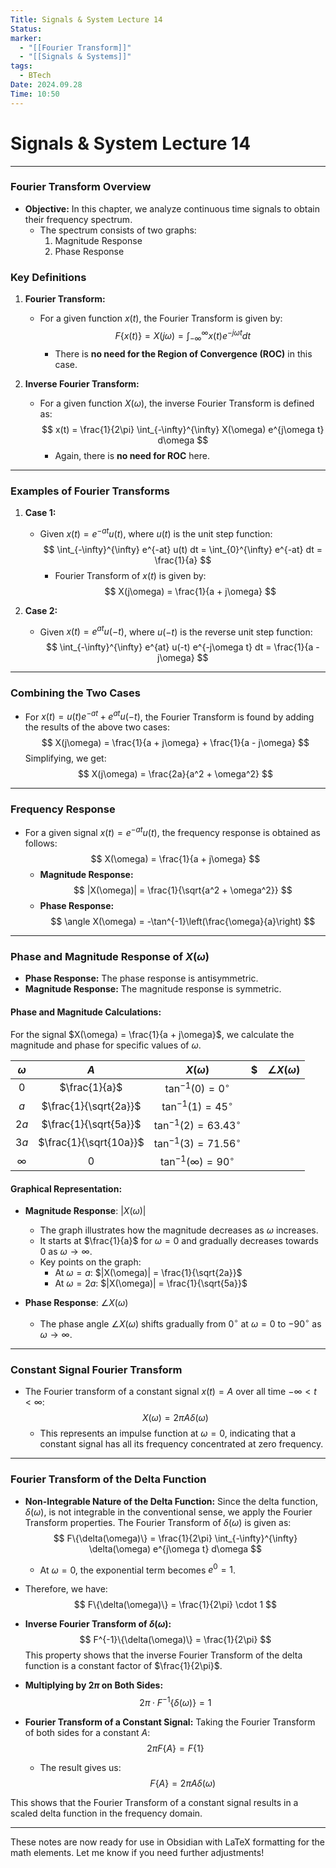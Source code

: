 ```yaml
---
Title: Signals & System Lecture 14
Status: 
marker:
  - "[[Fourier Transform]]"
  - "[[Signals & Systems]]"
tags:
  - BTech
Date: 2024.09.28
Time: 10:50
---
```

# Signals & System Lecture 14

---

### **Fourier Transform Overview**
- **Objective:** In this chapter, we analyze continuous time signals to obtain their frequency spectrum.
  - The spectrum consists of two graphs:
    1. Magnitude Response
    2. Phase Response

### **Key Definitions**
1. **Fourier Transform:**
   - For a given function $x(t)$, the Fourier Transform is given by:
     $$
     F\{x(t)\} = X(j\omega) = \int_{-\infty}^{\infty} x(t) e^{-j\omega t} dt
     $$
     - There is **no need for the Region of Convergence (ROC)** in this case.

2. **Inverse Fourier Transform:**
   - For a given function $X(\omega)$, the inverse Fourier Transform is defined as:
     $$
     x(t) = \frac{1}{2\pi} \int_{-\infty}^{\infty} X(\omega) e^{j\omega t} d\omega
     $$
     - Again, there is **no need for ROC** here.

---

### **Examples of Fourier Transforms**

1. **Case 1:**
   - Given $x(t) = e^{-at} u(t)$, where $u(t)$ is the unit step function:
     $$
     \int_{-\infty}^{\infty} e^{-at} u(t) dt = \int_{0}^{\infty} e^{-at} dt = \frac{1}{a}
     $$
     - Fourier Transform of $x(t)$ is given by:
       $$
       X(j\omega) = \frac{1}{a + j\omega}
       $$

2. **Case 2:**
   - Given $x(t) = e^{at} u(-t)$, where $u(-t)$ is the reverse unit step function:
     $$
     \int_{-\infty}^{\infty} e^{at} u(-t) e^{-j\omega t} dt = \frac{1}{a - j\omega}
     $$

---

### **Combining the Two Cases**
- For $x(t) = u(t)e^{-at} + e^{at}u(-t)$, the Fourier Transform is found by adding the results of the above two cases:
  $$
  X(j\omega) = \frac{1}{a + j\omega} + \frac{1}{a - j\omega}
  $$
  Simplifying, we get:
  $$
  X(j\omega) = \frac{2a}{a^2 + \omega^2}
  $$

---

### **Frequency Response**
- For a given signal $x(t) = e^{-at} u(t)$, the frequency response is obtained as follows:
  $$
  X(\omega) = \frac{1}{a + j\omega}
  $$
  - **Magnitude Response:**
    $$
    |X(\omega)| = \frac{1}{\sqrt{a^2 + \omega^2}}
    $$
  - **Phase Response:**
    $$
    \angle X(\omega) = -\tan^{-1}\left(\frac{\omega}{a}\right)
    $$

---

### **Phase and Magnitude Response of $X(\omega)$**

- **Phase Response:** The phase response is antisymmetric.
- **Magnitude Response:** The magnitude response is symmetric.

#### **Phase and Magnitude Calculations:**
For the signal $X(\omega) = \frac{1}{a + j\omega}$, we calculate the magnitude and phase for specific values of $\omega$.

| $\omega$ |          $A$           |          $X(\omega)$           | $   | $\angle X(\omega)$ |
| :------: | :--------------------: | :----------------------------: | --- | ------------------ |
|   $0$    |     $\frac{1}{a}$      |    $\tan^{-1}(0) = 0^\circ$    |     |                    |
|   $a$    | $\frac{1}{\sqrt{2a}}$  |   $\tan^{-1}(1) = 45^\circ$    |     |                    |
|   $2a$   | $\frac{1}{\sqrt{5a}}$  |  $\tan^{-1}(2) = 63.43^\circ$  |     |                    |
|   $3a$   | $\frac{1}{\sqrt{10a}}$ |  $\tan^{-1}(3) = 71.56^\circ$  |     |                    |
| $\infty$ |          $0$           | $\tan^{-1}(\infty) = 90^\circ$ |     |                    |

#### **Graphical Representation:**
- **Magnitude Response**: $|X(\omega)|$
  - The graph illustrates how the magnitude decreases as $\omega$ increases.
  - It starts at $\frac{1}{a}$ for $\omega = 0$ and gradually decreases towards 0 as $\omega \to \infty$.
  - Key points on the graph:
    - At $\omega = a$: $|X(\omega)| = \frac{1}{\sqrt{2a}}$
    - At $\omega = 2a$: $|X(\omega)| = \frac{1}{\sqrt{5a}}$

- **Phase Response**: $\angle X(\omega)$
  - The phase angle $\angle X(\omega)$ shifts gradually from $0^\circ$ at $\omega = 0$ to $-90^\circ$ as $\omega \to \infty$.

---

### **Constant Signal Fourier Transform**
- The Fourier transform of a constant signal $x(t) = A$ over all time $-\infty < t < \infty$:
  $$
  X(\omega) = 2\pi A \delta(\omega)
  $$
  - This represents an impulse function at $\omega = 0$, indicating that a constant signal has all its frequency concentrated at zero frequency.

---

### **Fourier Transform of the Delta Function**

- **Non-Integrable Nature of the Delta Function:**
  Since the delta function, $\delta(\omega)$, is not integrable in the conventional sense, we apply the Fourier Transform properties. The Fourier Transform of $\delta(\omega)$ is given as:
  $$
  F\{\delta(\omega)\} = \frac{1}{2\pi} \int_{-\infty}^{\infty} \delta(\omega) e^{j\omega t} d\omega
  $$
  - At $\omega = 0$, the exponential term becomes $e^0 = 1$.

- Therefore, we have:
  $$
  F\{\delta(\omega)\} = \frac{1}{2\pi} \cdot 1
  $$

- **Inverse Fourier Transform of $\delta(\omega)$:**
  $$
  F^{-1}\{\delta(\omega)\} = \frac{1}{2\pi}
  $$
  This property shows that the inverse Fourier Transform of the delta function is a constant factor of $\frac{1}{2\pi}$.

- **Multiplying by $2\pi$ on Both Sides:**
  $$
  2\pi \cdot F^{-1}\{\delta(\omega)\} = 1
  $$

- **Fourier Transform of a Constant Signal:**
  Taking the Fourier Transform of both sides for a constant $A$:
  $$
  2\pi F\{A\} = F\{1\}
  $$
  - The result gives us:
  $$
  F\{A\} = 2\pi A \delta(\omega)
  $$

This shows that the Fourier Transform of a constant signal results in a scaled delta function in the frequency domain.

---

These notes are now ready for use in Obsidian with LaTeX formatting for the math elements. Let me know if you need further adjustments!


